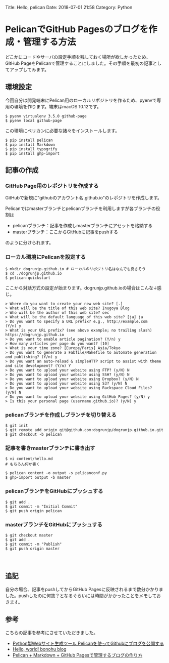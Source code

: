 Title: Hello, pelican
Date: 2018-07-01 21:58
Category: Python

# PelicanでGitHub Pagesのブログを作成・管理する方法

どこかにコードやサーバの設定手順を残しておく場所が欲しかったため、
GitHub PageをPelicanで管理することにしました。その手順を最初の記事としてアップしてみます。

## 環境設定
今回自分は開発端末にPelican用のローカルリポジトリを作るため、pyenvで専用の環境を作ります。端末はmacOS 10.12です。

```
$ pyenv virtualenv 3.5.0 github-page
$ pyenv local github-page
```
この環境にペリカンに必要な諸々をインストールします。

```
$ pip install pelican
$ pip install Markdown
$ pip install typogrify
$ pip install ghp-import
```

## 記事の作成

### GitHub Page用のレポジトリを作成する
GitHubで新規に"githubのアカウント名.github.io"のレポジトリを作成します。

Pelicanではmasterブランチとpelicanブランチを利用しますが各ブランチの役割は

- pelicanブランチ：記事を作成しmasterブランチにアセットを格納する
- masterブランチ：ここからGitHubに記事をpushする

のように分けられます。

### ローカル環境にPelicanを設定する

```
$ mkdir dogrunjp.github.io # ローカルのリポジトリ名はなんでも良さそう
$ cd ./dogrunjp.github.io
$ pelican-quickstart
```

ここから対話方式の設定が始まります。dogrunjp.github.ioの場合はこんな↓感じ。

```
> Where do you want to create your new web site? [.] 
> What will be the title of this web site? Inugoya Blog
> Who will be the author of this web site? oec
> What will be the default language of this web site? [ja] ja
> Do you want to specify a URL prefix? e.g., http://example.com   (Y/n) y
> What is your URL prefix? (see above example; no trailing slash) https://dogrunjp.github.io
> Do you want to enable article pagination? (Y/n) y
> How many articles per page do you want? [10] 
> What is your time zone? [Europe/Paris] Asia/Tokyo
> Do you want to generate a Fabfile/Makefile to automate generation and publishing? (Y/n) y
> Do you want an auto-reload & simpleHTTP script to assist with theme and site development? (Y/n) Y
> Do you want to upload your website using FTP? (y/N) N
> Do you want to upload your website using SSH? (y/N) N
> Do you want to upload your website using Dropbox? (y/N) N
> Do you want to upload your website using S3? (y/N) N
> Do you want to upload your website using Rackspace Cloud Files? (y/N) N
> Do you want to upload your website using GitHub Pages? (y/N) y
> Is this your personal page (username.github.io)? (y/N) y
```

### pelicanブランチを作成しブランチを切り替える

```
$ git init
$ git remote add origin git@github.com:dogrunjp/dogrunjp.github.io.git
$ git checkout -b pelican
```

### 記事を書きmasterブランチに書き出す

```
$ vi content/hello.md
# もちろん何か書く

$ pelican content -o output -s pelicanconf.py
$ ghp-import output -b master
```

### pelicanブランチをGitHubにプッシュする

```
$ git add .
$ git commit -m "Initial Commit"
$ git push origin pelican
```

### masterブランチをGitHubにプッシュする

```
$ git checkout master
$ git add .
$ git commit -m "Publish"
$ git push origin master
```
　
## 追記
自分の場合、記事をpushしてからGitHub Pagesに反映されるまで数分かかりました。pushしたのに何故？となるぐらいには時間がかかったことをメモしておきます。

## 参考
こちらの記事を参考にさせていただきました。

- [Python製Webサイト生成ツール Pelicanを使ってGithubにブログを公開する](https://qiita.com/akimach/items/dfcac164ac5669a6378e)
- [Hello, world! bonohu blog](https://bonohu.github.io/hello-world.html)
- [Pelican + Markdown + GitHub Pagesで管理するブログの作り方](https://blog.sotm.jp/2014/01/04/Pelican-Markdown-GithubPages-install-guide/)
